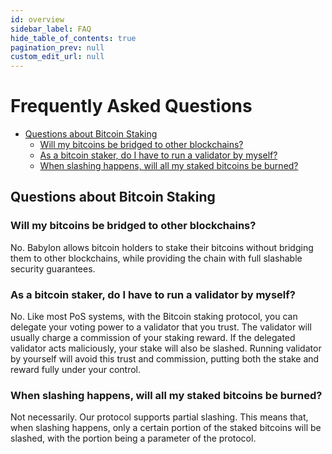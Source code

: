 ```yaml
---
id: overview
sidebar_label: FAQ
hide_table_of_contents: true
pagination_prev: null
custom_edit_url: null
---
```


# Frequently Asked Questions

- [Questions about Bitcoin Staking](#questions-about-bitcoin-staking)
  - [Will my bitcoins be bridged to other blockchains?](#will-my-bitcoins-be-bridged-to-other-blockchains)
  - [As a bitcoin staker, do I have to run a validator by myself?](#as-a-bitcoin-staker-do-i-have-to-run-a-validator-by-myself)
  - [When slashing happens, will all my staked bitcoins be burned?](#when-slashing-happens-will-all-my-staked-bitcoins-be-burned)

## Questions about Bitcoin Staking

### Will my bitcoins be bridged to other blockchains?

No.
Babylon allows bitcoin holders to stake their
bitcoins without bridging them to other blockchains,
while providing the chain with full slashable security guarantees.

### As a bitcoin staker, do I have to run a validator by myself?

No.
Like most PoS systems,
with the Bitcoin staking protocol,
you can delegate your voting power to a validator that you trust.
The validator will usually charge a commission of your staking reward.
If the delegated validator acts maliciously, your stake will also be slashed.
Running validator by yourself will avoid this trust and commission,
putting both the stake and reward fully under your control.

### When slashing happens, will all my staked bitcoins be burned?

Not necessarily.
Our protocol supports partial slashing.
This means that, when slashing happens,
only a certain portion of the staked bitcoins will be slashed,
with the portion being a parameter of the protocol.
